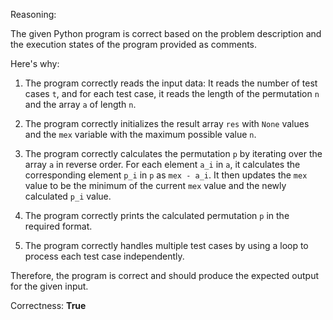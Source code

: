 Reasoning:

The given Python program is correct based on the problem description and the execution states of the program provided as comments.

Here's why:

1. The program correctly reads the input data: It reads the number of test cases `t`, and for each test case, it reads the length of the permutation `n` and the array `a` of length `n`.

2. The program correctly initializes the result array `res` with `None` values and the `mex` variable with the maximum possible value `n`.

3. The program correctly calculates the permutation `p` by iterating over the array `a` in reverse order. For each element `a_i` in `a`, it calculates the corresponding element `p_i` in `p` as `mex - a_i`. It then updates the `mex` value to be the minimum of the current `mex` value and the newly calculated `p_i` value.

4. The program correctly prints the calculated permutation `p` in the required format.

5. The program correctly handles multiple test cases by using a loop to process each test case independently.

Therefore, the program is correct and should produce the expected output for the given input.

Correctness: **True**